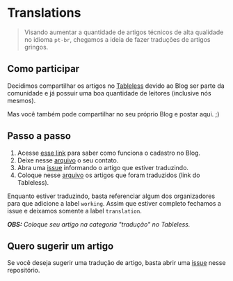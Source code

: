 # Translations

> Visando aumentar a quantidade de artigos técnicos de alta qualidade no idioma `pt-br`, chegamos a ideia de fazer traduções de artigos gringos.

## Como participar

Decidimos compartilhar os artigos no [Tableless](http://tableless.com.br) devido ao Blog ser parte da comunidade e já possuir uma boa quantidade de leitores (inclusive nós mesmos).

Mas você também pode compartilhar no seu próprio Blog e postar aqui. ;)

## Passo a passo

1. Acesse [esse link](http://tableless.com.br/seja-um-autor/) para saber como funciona o cadastro no Blog.
1. Deixe nesse [arquivo](/projects/translations/contributors.md) o seu contato.
1. Abra uma [issue](https://github.com/femug-abc/femug-abc/issues) informando o artigo que estiver traduzindo.
1. Coloque nesse [arquivo](/projects/translations/translated.md) os artigos que foram traduzidos (link do Tableless).

Enquanto estiver traduzindo, basta referenciar algum dos organizadores para que adicione a label `working`. Assim que estiver completo fechamos a issue e deixamos somente a label `translation`.

***OBS:*** *Coloque seu artigo na categoria "tradução" no Tableless.*

## Quero sugerir um artigo

Se você deseja sugerir uma tradução de artigo, basta abrir uma [issue](https://github.com/femug-abc/femug-abc/issues) nesse repositório.
